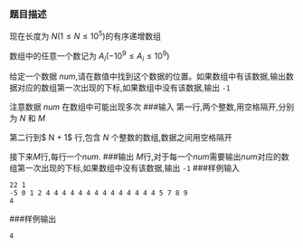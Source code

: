 ### 题目描述

现在长度为 $N(1 \leq N \leq 10^5)$的有序递增数组

数组中的任意一个数记为 $A_i ( -10^9 \leq A_i \leq 10^9)$

给定一个数据 $num$,请在数值中找到这个数据的位置。如果数组中有该数据,输出数据对应的数组第一次出现的下标,如果数组中没有该数据,输出 `-1`

注意数据 $num$ 在数组中可能出现多次
###输入
第一行,两个整数,用空格隔开,分别为 $N$ 和 $M$

第二行到$ N + 1$ 行,包含 $N$ 个整数的数组,数据之间用空格隔开

接下来$M$行,每行一个$num$.
###输出
$M$行,对于每一个$num$需要输出$num$对应的数组第一次出现的下标,如果数组中没有该数据,输出 `-1`
###样例输入
```
22 1
-5 0 1 2 4 4 4 4 4 4 4 4 4 4 4 4 4 4 5 7 8 9
4
```
###样例输出
```
4
```